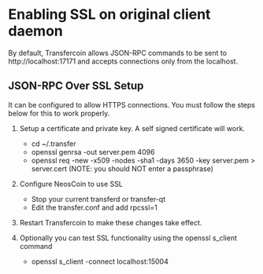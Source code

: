 Enabling SSL on original client daemon
======================================
By default, Transfercoin allows JSON-RPC commands to be sent to http://localhost:17171
and accepts connections only from the localhost.

JSON-RPC Over SSL Setup
-----------------------
It can be configured to allow HTTPS connections.  You must follow the steps below
for this to work properly.

1. Setup a certificate and private key.  A self signed certificate will work.
    * cd ~/.transfer
    * openssl genrsa -out server.pem 4096
    * openssl req -new -x509 -nodes -sha1 -days 3650 -key server.pem > server.cert
    (NOTE: you should NOT enter a passphrase)

2. Configure NeosCoin to use SSL
    * Stop your current transferd or transfer-qt
    * Edit the transfer.conf and add
      rpcssl=1

3. Restart Transfercoin to make these changes take effect.

4. Optionally you can test SSL functionality using the openssl s_client command
    * openssl s_client -connect localhost:15004
